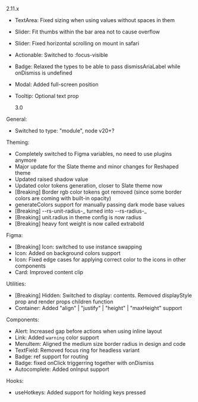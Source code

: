 2.11.x

- TextArea: Fixed sizing when using values without spaces in them
- Slider: Fit thumbs within the bar area not to cause overflow
- Slider: Fixed horizontal scrolling on mount in safari
- Actionable: Switched to :focus-visible
- Badge: Relaxed the types to be able to pass dismissAriaLabel while onDismiss is undefined
- Modal: Added full-screen position
- Tooltip: Optional text prop

  3.0

General:

- Switched to type: "module", node v20+?

Theming:

- Completely switched to Figma variables, no need to use plugins anymore
- Major update for the Slate theme and minor changes for Reshaped theme
- Updated raised shadow value
- Updated color tokens generation, closer to Slate theme now
- [Breaking] Border rgb color tokens got removed (since some border colors are coming with built-in opacity)
- generateColors support for manually passing dark mode base values
- [Breaking] --rs-unit-radius-_ turned into --rs-radius-_
- [Breaking] unit.radius in theme config is now radius
- [Breaking] heavy font weight is now called extrabold

Figma:

- [Breaking] Icon: switched to use instance swapping
- Icon: Added on background colors support
- Icon: Fixed edge cases for applying correct color to the icons in other components
- Card: Improved content clip

Utilities:

- [Breaking] Hidden: Switched to display: contents. Removed displayStyle prop and render props children function
- Container: Added "align" | "justify" | "height" | "maxHeight" support

Components:

- Alert: Increased gap before actions when using inline layout
- Link: Added `warning` color support
- MenuItem: Aligned the medium size border radius in design and code
- TextField: Removed focus ring for headless variant
- Badge: ref support for routing
- Badge: fixed onClick triggerring together with onDismiss
- Autocomplete: Added onInput support

Hooks:

- useHotkeys: Added support for holding keys pressed
